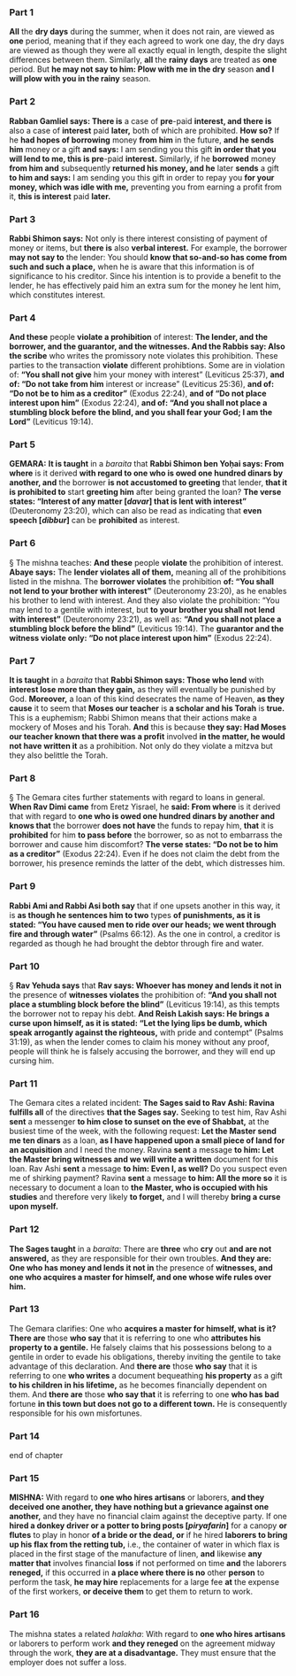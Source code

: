 ### Part 1
<b>All</b> the <b>dry days</b> during the summer, when it does not rain, are viewed as <b>one</b> period, meaning that if they each agreed to work one day, the dry days are viewed as though they were all exactly equal in length, despite the slight differences between them. Similarly, <b>all</b> the <b>rainy days</b> are treated as <b>one</b> period. But <b>he may not say to him: Plow with me in the dry</b> season <b>and I will plow with you in the rainy</b> season.

### Part 2
<b>Rabban Gamliel says: There is</b> a case of <b>pre</b>-paid <b>interest, and there is</b> also a case of <b>interest</b> paid <b>later,</b> both of which are prohibited. <b>How so?</b> If he <b>had hopes of borrowing</b> money <b>from him</b> in the future, <b>and he sends him</b> money or a gift <b>and says:</b> I am sending you this gift <b>in order that you will lend to me, this is pre</b>-paid <b>interest.</b> Similarly, if he <b>borrowed</b> money <b>from him and</b> subsequently <b>returned his money, and he</b> later <b>sends</b> a gift <b>to him and says:</b> I am sending you this gift in order to repay you <b>for your money, which was idle with me,</b> preventing you from earning a profit from it, <b>this is interest</b> paid <b>later.</b>

### Part 3
<b>Rabbi Shimon says:</b> Not only is there interest consisting of payment of money or items, but <b>there is</b> also <b>verbal interest.</b> For example, the borrower <b>may not say to</b> the lender: You should <b>know that so-and-so has come from such and such a place,</b> when he is aware that this information is of significance to his creditor. Since his intention is to provide a benefit to the lender, he has effectively paid him an extra sum for the money he lent him, which constitutes interest.

### Part 4
<b>And these</b> people <b>violate a prohibition</b> of interest: <b>The lender, and the borrower, and the guarantor, and the witnesses. And the Rabbis say: Also the scribe</b> who writes the promissory note violates this prohibition. These parties to the transaction <b>violate</b> different prohibtions. Some are in violation of: <b>“You shall not give</b> him your money with interest” (Leviticus 25:37), <b>and of: “Do not take from him</b> interest or increase” (Leviticus 25:36), <b>and of: “Do not be to him as a creditor”</b> (Exodus 22:24), <b>and of “Do not place interest upon him”</b> (Exodus 22:24), <b>and of: “And you shall not place a stumbling block before the blind, and you shall fear your God; I am the Lord”</b> (Leviticus 19:14).

### Part 5
<strong>GEMARA:</strong> <b>It is taught</b> in a <i>baraita</i> that <b>Rabbi Shimon ben Yoḥai says: From where</b> is it derived <b>with regard to one who is owed one hundred dinars by another, and</b> the borrower <b>is not accustomed to greeting</b> that lender, <b>that it is prohibited to</b> start <b>greeting him</b> after being granted the loan? <b>The verse states: “Interest of any matter [<i>davar</i>] that is lent with interest”</b> (Deuteronomy 23:20), which can also be read as indicating that <b>even speech [<i>dibbur</i>]</b> can be <b>prohibited</b> as interest.

### Part 6
§ The mishna teaches: <b>And these</b> people <b>violate</b> the prohibition of interest. <b>Abaye says:</b> The <b>lender violates all of them,</b> meaning all of the prohibitions listed in the mishna. The <b>borrower violates</b> the prohibition <b>of: “You shall not lend to your brother with interest”</b> (Deuteronomy 23:20), as he enables his brother to lend with interest. And they also violate the prohibition: “You may lend to a gentile with interest, but <b>to your brother you shall not lend with interest”</b> (Deuteronomy 23:21), as well as: <b>“And you shall not place a stumbling block before the blind”</b> (Leviticus 19:14). The <b>guarantor and the witness violate only: “Do not place interest upon him”</b> (Exodus 22:24).

### Part 7
<b>It is taught</b> in a <i>baraita</i> that <b>Rabbi Shimon says: Those who lend</b> with <b>interest lose more than they gain,</b> as they will eventually be punished by God. <b>Moreover,</b> a loan of this kind desecrates the name of Heaven, <b>as they cause</b> it to seem that <b>Moses our teacher</b> is <b>a scholar and his Torah</b> is <b>true.</b> This is a euphemism; Rabbi Shimon means that their actions make a mockery of Moses and his Torah. <b>And</b> this is because <b>they say: Had Moses our teacher known that there was a profit</b> involved <b>in the matter, he would not have written it</b> as a prohibition. Not only do they violate a mitzva but they also belittle the Torah.

### Part 8
§ The Gemara cites further statements with regard to loans in general. <b>When Rav Dimi came</b> from Eretz Yisrael, he <b>said: From where</b> is it derived that with regard to <b>one who is owed one hundred dinars by another and knows that</b> the borrower <b>does not have</b> the funds to repay him, <b>that</b> it is <b>prohibited</b> for him <b>to pass before</b> the borrower, so as not to embarrass the borrower and cause him discomfort? <b>The verse states: “Do not be to him as a creditor”</b> (Exodus 22:24). Even if he does not claim the debt from the borrower, his presence reminds the latter of the debt, which distresses him.

### Part 9
<b>Rabbi Ami and Rabbi Asi both say</b> that if one upsets another in this way, it is <b>as though he sentences him to two</b> types <b>of punishments, as it is stated: “You have caused men to ride over our heads; we went through fire and through water”</b> (Psalms 66:12). As the one in control, a creditor is regarded as though he had brought the debtor through fire and water.

### Part 10
§ <b>Rav Yehuda says</b> that <b>Rav says: Whoever has money and lends it not in</b> the presence of <b>witnesses violates</b> the prohibition of: <b>“And you shall not place a stumbling block before the blind”</b> (Leviticus 19:14), as this tempts the borrower not to repay his debt. <b>And Reish Lakish says: He brings a curse upon himself, as it is stated: “Let the lying lips be dumb, which speak arrogantly against the righteous,</b> with pride and contempt” (Psalms 31:19), as when the lender comes to claim his money without any proof, people will think he is falsely accusing the borrower, and they will end up cursing him.

### Part 11
The Gemara cites a related incident: <b>The Sages said to Rav Ashi: Ravina fulfills all</b> of the directives <b>that the Sages say.</b> Seeking to test him, Rav Ashi <b>sent</b> a messenger <b>to him close to sunset on the eve of Shabbat,</b> at the busiest time of the week, with the following request: <b>Let the Master send me ten dinars</b> as a loan, <b>as I have happened upon a small piece of land for an acquisition</b> and I need the money. Ravina <b>sent</b> a message <b>to him: Let the Master bring witnesses and we will write a written</b> document for this loan. Rav Ashi <b>sent</b> a message <b>to him: Even I, as well?</b> Do you suspect even me of shirking payment? Ravina <b>sent</b> a message <b>to him: All the more so</b> it is necessary to document a loan to <b>the Master, who is occupied with his studies</b> and therefore very likely <b>to forget,</b> and I will thereby <b>bring a curse upon myself.</b>

### Part 12
<b>The Sages taught</b> in a <i>baraita</i>: There are <b>three</b> who <b>cry</b> out <b>and are not answered,</b> as they are responsible for their own troubles. <b>And they are: One who has money and lends it not in</b> the presence of <b>witnesses, and one who acquires a master for himself, and one whose wife rules over him.</b>

### Part 13
The Gemara clarifies: One who <b>acquires a master for himself, what is it? There are</b> those <b>who say</b> that it is referring to one who <b>attributes his property to a gentile.</b> He falsely claims that his possessions belong to a gentile in order to evade his obligations, thereby inviting the gentile to take advantage of this declaration. And <b>there are</b> those <b>who say</b> that it is referring to one <b>who writes</b> a document bequeathing <b>his property</b> as a gift <b>to his children in his lifetime,</b> as he becomes financially dependent on them. And <b>there are</b> those <b>who say that</b> it is referring to one <b>who has bad</b> fortune <b>in this town but does not go to a different town.</b> He is consequently responsible for his own misfortunes.

### Part 14
end of chapter

### Part 15
<strong>MISHNA:</strong> With regard to <b>one who hires artisans</b> or laborers, <b>and they deceived one another, they have nothing but a grievance against one another,</b> and they have no financial claim against the deceptive party. If one <b>hired a donkey driver or a potter to bring posts [<i>piryafarin</i>]</b> for a canopy <b>or flutes</b> to play in honor <b>of a bride or the dead, or</b> if he hired <b>laborers to bring up his flax from the retting tub,</b> i.e., the container of water in which flax is placed in the first stage of the manufacture of linen, <b>and</b> likewise <b>any matter that</b> involves financial <b>loss</b> if not performed on time <b>and</b> the laborers <b>reneged,</b> if this occurred in <b>a place where there is no</b> other <b>person</b> to perform the task, <b>he may hire</b> replacements for a large fee <b>at</b> the expense of the first workers, <b>or deceive them</b> to get them to return to work.

### Part 16
The mishna states a related <i>halakha</i>: With regard to <b>one who hires artisans</b> or laborers to perform work <b>and they reneged</b> on the agreement midway through the work, <b>they are at a disadvantage.</b> They must ensure that the employer does not suffer a loss.